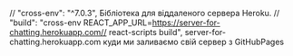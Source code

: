// "cross-env": "^7.0.3", Бібліотека для віддаленого сервера Heroku.
// "build": "cross-env REACT_APP_URL=https://server-for-chatting.herokuapp.com// react-scripts build", server-for-chatting.herokuapp.com куди ми заливаємо свій сервер з GitHubPages
